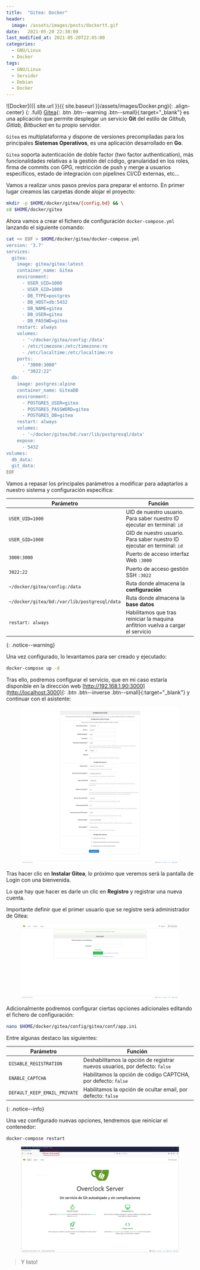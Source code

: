 ```yaml
---
title:  "Gitea: Docker"
header:
  image: /assets/images/posts/dockertt.gif
date:   2021-05-20 22:30:00
last_modified_at: 2021-05-20T22:45:00
categories:
  - GNU/Linux
  - Docker
tags:
  - GNU/Linux
  - Servidor
  - Debian
  - Docker
---
```


![Docker]({{ site.url }}{{ site.baseurl }}/assets/images/Docker.png){: .align-center}
{: .full}
[Gitea](https://gitea.io/en-us/){: .btn .btn--warning .btn--small}{:target="_blank"} es una aplicación que permite desplegar un servicio **Git** del estilo de *Github, Gitlab, Bitbucket* en tu propio servidor.

`Gitea` es multiplataforma y dispone de versiones precompiladas para los principales **Sistemas Operativos**, es una aplicación desarrollado en **Go**.

`Gitea` soporta autenticación de doble factor (two factor authentication), más funcionalidades relativas a la gestión del código, granularidad en los roles, firma de commits con GPG, restricción de push y merge a usuarios específicos, estado de integración con pipelines CI/CD externas, etc…

Vamos a realizar unos pasos previos para preparar el entorno. En primer lugar creamos las carpetas donde alojar el proyecto:

```bash
mkdir -p $HOME/docker/gitea/{config,bd} && \
cd $HOME/docker/gitea
```

Ahora vamos a crear el fichero de configuración `docker-compose.yml` lanzando el siguiente comando:

```bash
cat << EOF > $HOME/docker/gitea/docker-compose.yml
version: '3.7'
services:
  gitea:
    image: gitea/gitea:latest
    container_name: Gitea
    environment:
      - USER_UID=1000
      - USER_GID=1000
      - DB_TYPE=postgres
      - DB_HOST=db:5432
      - DB_NAME=gitea
      - DB_USER=gitea
      - DB_PASSWD=gitea
    restart: always
    volumes:
      - '~/docker/gitea/config:/data'
      - /etc/timezone:/etc/timezone:ro
      - /etc/localtime:/etc/localtime:ro
    ports:
      - "3000:3000"
      - "3022:22"
  db:
    image: postgres:alpine
    container_name: GiteaDB
    environment:
      - POSTGRES_USER=gitea
      - POSTGRES_PASSWORD=gitea
      - POSTGRES_DB=gitea
    restart: always
    volumes:
      - '~/docker/gitea/bd:/var/lib/postgresql/data'
    expose:
      - 5432
volumes:
  db_data:
  git_data:
EOF
```

Vamos a repasar los principales parámetros a modificar para adaptarlos a nuestro sistema y configuración especifica:

| Parámetro | Función |
| ------ | ------ |
| `USER_UID=1000` | UID de nuestro usuario. Para saber nuestro ID ejecutar en terminal: `id` |
| `USER_GID=1000` | GID de nuestro usuario. Para saber nuestro ID ejecutar en terminal: `id` |
| `3000:3000` | Puerto de acceso interfaz Web `:3000` |
| `3022:22` | Puerto de acceso gestión SSH `:3022` |
| `~/docker/gitea/config:/data` | Ruta donde almacena la **configuración** |
| `~/docker/gitea/bd:/var/lib/postgresql/data` | Ruta donde almacena la **base datos** |
| `restart: always` | Habilitamos que tras reiniciar la maquina anfitrion vuelva a cargar el servicio |
{: .notice--warning}

Una vez configurado, lo levantamos para ser creado y ejecutado:

```bash
docker-compose up -d
```

Tras ello, podremos configurar el servicio, que en mi caso estaría disponible en la dirección web [http://192.168.1.90:3000](http://localhost:3000){: .btn .btn--inverse .btn--small}{:target="_blank"} y continuar con el asistente:

<figure>
    <a href="/assets/images/posts/gitea1.png"><img src="/assets/images/posts/gitea1.png"></a>
</figure>

Tras hacer clic en **Instalar Gitea**, lo próximo que veremos será la pantalla de Login con una bienvenida. 

Lo que hay que hacer es darle un clic en **Registro** y registrar una nueva cuenta. 

Importante definir que el primer usuario que se registre será administrador de Gitea:

<figure>
    <a href="/assets/images/posts/gitea2.png"><img src="/assets/images/posts/gitea2.png"></a>
</figure>

Adicionalmente podremos configurar ciertas opciones adicionales editando el fichero de configuración:

```bash
nano $HOME/docker/gitea/config/gitea/conf/app.ini
```

Entre algunas destaco las siguientes:

| Parámetro | Función |
| ------ | ------ |
| `DISABLE_REGISTRATION` | Deshabilitamos la opción de registrar nuevos usuarios, por defecto: `false` |
| `ENABLE_CAPTCHA` | Habilitamos la opción de código CAPTCHA, por defecto: `false` |
| `DEFAULT_KEEP_EMAIL_PRIVATE` | Habilitamos la opción de ocultar email, por defecto: `false` |
{: .notice--info}

Una vez configurado nuevas opciones, tendremos que reiniciar el contenedor:

```bash
docker-compose restart
```

<figure>
    <a href="/assets/images/posts/gitea3.png"><img src="/assets/images/posts/gitea3.png"></a>
</figure>

> Y listo!
